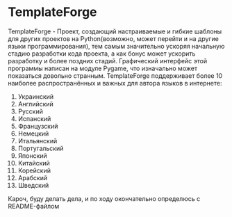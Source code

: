 # TemplateForge

TemplateForge - Проект, создающий настраиваемые и гибкие шаблоны для других проектов на Python(возможно, может перейти и на другие языки программирования), тем самым значительно ускоряя начальную стадию разработки кода проекта, а как бонус может ускорить разработку и более поздних стадий.
Графический интерфейс этой программы написан на модуле Pygame, что изначально может показаться довольно странным.
TemplateForge поддерживает более 10 наиболее распространённых и важных для автора языков в интернете:
1. Украинский
2. Английский
3. Русский
4. Испанский
5. Французский
6. Немецкий
7. Итальянский
8. Португальский
9. Японский
10. Китайский
11. Корейский
12. Арабский
13. Шведский

Кароч, буду делать дела, и по ходу окончательно определюсь с README-файлом
